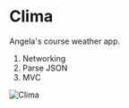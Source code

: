 #  Clima

Angela's course weather app.

1. Networking
2. Parse JSON
3. MVC

![Clima](https://user-images.githubusercontent.com/129242125/236600254-d9aee21c-9b6a-4658-b833-bbff32610bed.gif)
